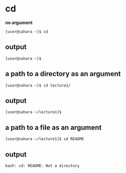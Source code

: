 # cd <br />
**no argument**
```
[user@sahara ~]$ cd
```
## output 
```
[user@sahara ~]$ 
```
## a path to a directory as an argument
```
[user@sahara ~]$ cd lecture1/
```
## output 
```
[user@sahara ~/lecture1]$ 
```
## a path to a file as an argument
```
[user@sahara ~/lecture1]$ cd README 
```
## output 
```
bash: cd: README: Not a directory
```
